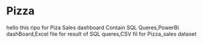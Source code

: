 # Pizza
hello this ripo for Piza Sales dashboard
Contain SQL Queres,PowerBi dashBoard,Excel file for result of SQL queres,CSV fil for Pizza_sales dataset
